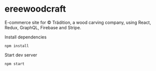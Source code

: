 # ereewoodcraft

E-commerce site for © Trädition, a wood carving company, using React, Redux, GraphQL, Firebase and Stripe.

Install dependencies

`npm install`

Start dev server

`npm start`

